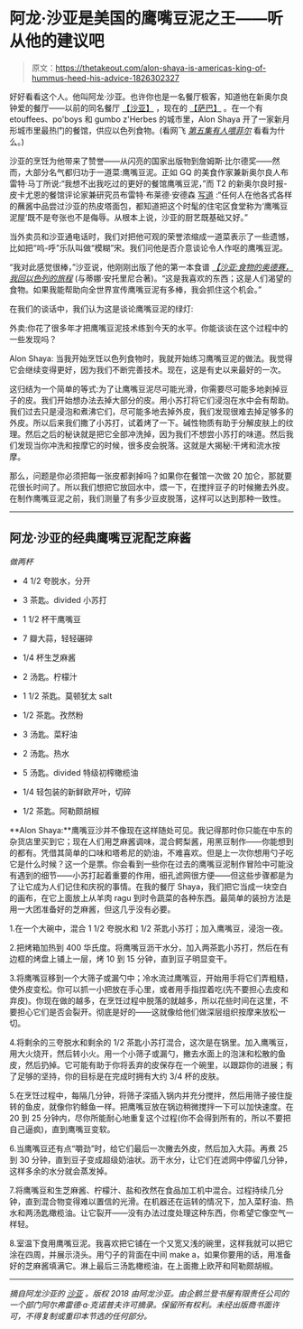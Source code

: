 # 阿龙·沙亚是美国的鹰嘴豆泥之王——听从他的建议吧

> 原文：<https://thetakeout.com/alon-shaya-is-americas-king-of-hummus-heed-his-advice-1826302327>

好好看看这个人。他叫阿龙·沙亚。也许你也是一名餐厅极客，知道他在新奥尔良钟爱的餐厅——以前的同名餐厅 [【沙亚】](http://www.shayarestaurant.com/) ，现在的 [【萨巴】](https://eatwithsaba.com/) 。在一个有 etouffees、po'boys 和 gumbo z'Herbes 的城市里，Alon Shaya 开了一家新月形城市里最热门的餐馆，供应以色列食物。(看网飞 [*第五集有人喂菲尔*](https://thetakeout.com/somebody-feed-phil-is-the-sweetest-most-joyful-food-sh-1823275276#_ga=2.204552019.239722801.1526827365-700931794.1510626867) 看看为什么。)



沙亚的烹饪为他带来了赞誉——从闪亮的国家出版物到詹姆斯·比尔德奖——然而，大部分名气都归功于一道菜:鹰嘴豆泥。正如 GQ 的美食作家兼新奥尔良人布雷特·马丁所说:“我想不出我吃过的更好的餐馆鹰嘴豆泥，”而 T2 的新奥尔良时报-皮卡尤恩的餐馆评论家兼研究员布雷特·布莱德·安德森 [写道](http://www.nola.com/dining-guide/index.ssf/2015/09/shaya.html) :“任何人在他各式各样的蘸酱中品尝过沙亚的热皮塔面包，都知道把这个时髦的住宅区食堂称为‘鹰嘴豆泥屋’既不是夸张也不是侮辱。从根本上说，沙亚的厨艺既基础又好。”

当外卖员和沙亚通电话时，我们对把他可观的荣誉浓缩成一道菜表示了一些遗憾，比如把“呜-呼”乐队叫做“模糊”宋。我们问他是否介意谈论令人作呕的鹰嘴豆泥。

“我对此感觉很棒，”沙亚说，他刚刚出版了他的第一本食谱 [*【沙亚:食物的奥德赛，我回以色列的旅程*](https://www.amazon.com/Shaya-Odyssey-Food-Journey-Israel/dp/0451494164?asc_campaign=InlineText&asc_refurl=https://thetakeout.com/alon-shaya-is-americas-king-of-hummus-heed-his-advice-1826302327&asc_source=&tag=kinjatakeoutlink-20) (与蒂娜·安托里尼合著)。“这是我喜欢的东西；这是人们渴望的食物。如果我能帮助向全世界宣传鹰嘴豆泥有多棒，我会抓住这个机会。”

在我们的谈话中，我们认为这是谈论鹰嘴豆泥的绿灯:

外卖:你花了很多年才把鹰嘴豆泥技术练到今天的水平。你能谈谈在这个过程中的一些发现吗？

Alon Shaya: 当我开始烹饪以色列食物时，我就开始练习鹰嘴豆泥的做法。我觉得它会继续变得更好，因为我们不断完善技术。现在，这是有史以来最好的一次。

这归结为一个简单的等式:为了让鹰嘴豆泥尽可能光滑，你需要尽可能多地剥掉豆子的皮。我们开始想办法去掉大部分的皮。用小苏打将它们浸泡在水中会有帮助。我们过去只是浸泡和煮沸它们，尽可能多地去掉外皮，我们发现很难去掉足够多的外皮。所以后来我们撒了小苏打，试着烤了一下。碱性物质有助于分解皮肤上的纹理。然后之后的秘诀就是把它全部冲洗掉，因为我们不想尝小苏打的味道。然后我们发现当你冲洗和按摩它的时候，很多皮会脱落。这就是大揭秘:干烤和流水按摩。

那么，问题是你必须把每一张皮都剥掉吗？如果你在餐馆一次做 20 加仑，那就要花很长时间了。所以我们想把它放回水中，煨一下，在搅拌豆子的时候撇去外皮。在制作鹰嘴豆泥之前，我们测量了有多少豆皮脱落，这样可以达到那种一致性。

* * *

## 阿龙·沙亚的经典鹰嘴豆泥配芝麻酱

*做两杯*

*   4 1/2 夸脱水，分开

*   3 茶匙。divided 小苏打

*   1 1/2 杯干鹰嘴豆

*   7 瓣大蒜，轻轻碾碎

*   1/4 杯生芝麻酱

*   2 汤匙。柠檬汁

*   1 1/2 茶匙。莫顿犹太 salt 

*   1/2 茶匙。孜然粉

*   3 汤匙。菜籽油

*   2 汤匙。热水

*   5 汤匙。divided 特级初榨橄榄油

*   1/4 轻包装的新鲜欧芹叶，切碎

*   1/2 茶匙。阿勒颇胡椒

**Alon Shaya:**鹰嘴豆沙并不像现在这样随处可见。我记得那时你只能在中东的杂货店里买到它；现在人们用芝麻酱调味，混合鳄梨酱，用黑豆制作——你能想到的都有。凭借其简单的口味和塔希尼的奶油，不难喜欢。但是上一次你想用勺子吃它是什么时候？这一个是票。你会看到一些你在过去的鹰嘴豆泥制作冒险中可能没有遇到的细节——小苏打起着重要的作用，细孔滤网很方便——但这些步骤都是为了让它成为人们记住和庆祝的事情。在我的餐厅 Shaya，我们把它当成一块空白的画布，在它上面放上从羊肉 ragu 到时令蔬菜的各种东西。最简单的装扮方法是用一大团准备好的芝麻酱，但这几乎没有必要。

1.在一个大碗中，混合 1 1/2 夸脱水和 1/2 茶匙小苏打；加入鹰嘴豆，浸泡一夜。

2.把烤箱加热到 400 华氏度。将鹰嘴豆沥干水分，加入两茶匙小苏打，然后在有边框的烤盘上铺上一层，烤 10 到 15 分钟，直到豆子明显变干。

3.将鹰嘴豆移到一个大筛子或漏勺中；冷水流过鹰嘴豆，开始用手将它们弄粗糙，使外皮变松。你可以抓一小把放在手心里，或者用手指捏着吃(先不要担心去皮和弃皮)。你现在做的越多，在烹饪过程中脱落的就越多，所以花些时间在这里，不要担心它们是否会裂开。彻底是好的——这就像给他们做深层组织按摩来放松一切。 

4.将剩余的三夸脱水和剩余的 1/2 茶匙小苏打混合，这次是在锅里。加入鹰嘴豆，用大火烧开，然后转小火。用一个小筛子或漏勺，撇去水面上的泡沫和松散的鱼皮，然后扔掉。它可能有助于你将丢弃的皮保存在一个碗里，以跟踪你的进展；有了足够的坚持，你的目标是在完成时拥有大约 3/4 杯的皮肤。

5.在烹饪过程中，每隔几分钟，将筛子深插入锅内并充分搅拌，然后用筛子接住旋转的鱼皮，就像你钓鲦鱼一样。把鹰嘴豆放在锅边稍微搅拌一下可以加快速度。在 20 到 25 分钟内，尽你所能耐心地重复这个过程(你不会得到所有的，所以不要把自己逼疯)，直到鹰嘴豆变软。

6.当鹰嘴豆还有点“嚼劲”时，给它们最后一次撇去外皮，然后加入大蒜。再煮 25 到 30 分钟，直到豆子变成超级奶油状。沥干水分，让它们在滤网中停留几分钟，这样多余的水分就会蒸发掉。 

7.将鹰嘴豆和生芝麻酱、柠檬汁、盐和孜然在食品加工机中混合。过程持续几分钟，直到混合物变得难以置信的光滑。在机器还在运转的情况下，加入菜籽油、热水和两汤匙橄榄油。让它裂开——没有办法过度处理这种东西，你希望它像空气一样轻。 

8.室温下食用鹰嘴豆泥。我喜欢把它铺在一个又宽又浅的碗里，这样我就可以把它涂在四周，并展示浇头。用勺子的背面在中间 make a，如果你要用的话，用准备好的芝麻酱填满它。淋上最后三汤匙橄榄油，在上面撒上欧芹和阿勒颇胡椒。

* * *

*摘自阿龙沙亚的* [*沙亚*](https://www.amazon.com/Shaya-Odyssey-Food-Journey-Israel/dp/0451494164?asc_campaign=InlineText&asc_refurl=https://thetakeout.com/alon-shaya-is-americas-king-of-hummus-heed-his-advice-1826302327&asc_source=&tag=kinjatakeoutlink-20) *。版权 2018 由阿龙沙亚。由企鹅兰登书屋有限责任公司的一个部门阿尔弗雷德·a·克诺普夫许可摘录。保留所有权利。未经出版商书面许可，不得复制或重印本节选的任何部分。*